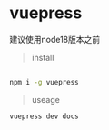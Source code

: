 # vuepress

建议使用node18版本之前

> install
``` bash

npm i -g vuepress
```

> useage

``` bash
vuepress dev docs
```
